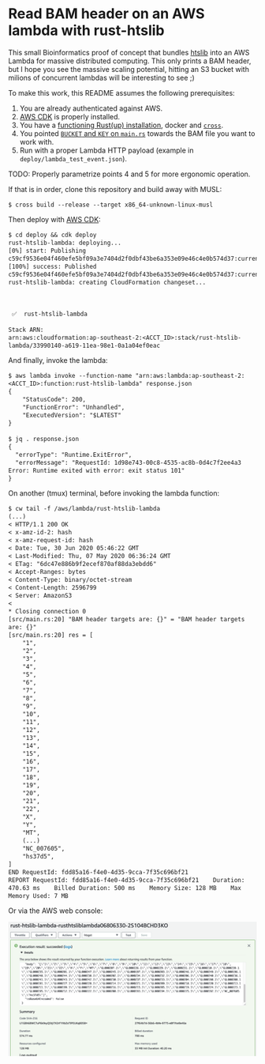# Read BAM header on an AWS lambda with rust-htslib

This small Bioinformatics proof of concept that bundles [htslib](http://github.com/samtools/htslib) into an AWS Lambda for massive distributed computing. This only prints a BAM header, but I hope you see the massive scaling potential, hitting an S3 bucket with milions of concurrent lambdas will be interesting to see ;)

To make this work, this README assumes the following prerequisites:

1. You are already authenticated against AWS.
2. [AWS CDK](https://aws.amazon.com/cdk/) is properly installed.
3. You have a [functioning Rust(up) installation](https://rustup.rs/), docker and [`cross`](https://github.com/rust-embedded/cross).
4. You pointed [`BUCKET` and `KEY` on `main.rs`](https://github.com/brainstorm/s3-rust-htslib-bam/blob/60389d7c637ce2f8c172c64f75659a519b3c4d4b/src/main.rs#L9) towards the BAM file you want to work with.
5. Run with a proper Lambda HTTP payload (example in `deploy/lambda_test_event.json`).

TODO: Properly parametrize points 4 and 5 for more ergonomic operation.

If that is in order, clone this repository and build away with MUSL:

```
$ cross build --release --target x86_64-unknown-linux-musl
```

Then deploy with [AWS CDK](https://aws.amazon.com/cdk/):

```
$ cd deploy && cdk deploy
rust-htslib-lambda: deploying...
[0%] start: Publishing c59cf9536e04f460efe5bf09a3e7404d2f0dbf43be6a353e09e46c4e0b574d37:current
[100%] success: Published c59cf9536e04f460efe5bf09a3e7404d2f0dbf43be6a353e09e46c4e0b574d37:current
rust-htslib-lambda: creating CloudFormation changeset...



 ✅  rust-htslib-lambda

Stack ARN:
arn:aws:cloudformation:ap-southeast-2:<ACCT_ID>:stack/rust-htslib-lambda/33990140-a619-11ea-98e1-0a1a04ef0eac
```

And finally, invoke the lambda:

```
$ aws lambda invoke --function-name "arn:aws:lambda:ap-southeast-2:<ACCT_ID>:function:rust-htslib-lambda" response.json
{
    "StatusCode": 200,
    "FunctionError": "Unhandled",
    "ExecutedVersion": "$LATEST"
}

$ jq . response.json 
{
  "errorType": "Runtime.ExitError",
  "errorMessage": "RequestId: 1d98e743-00c8-4535-ac8b-0d4c7f2ee4a3 Error: Runtime exited with error: exit status 101"
}
```

On another (tmux) terminal, before invoking the lambda function:

```
$ cw tail -f /aws/lambda/rust-htslib-lambda
(...)
< HTTP/1.1 200 OK
< x-amz-id-2: hash 
< x-amz-request-id: hash
< Date: Tue, 30 Jun 2020 05:46:22 GMT
< Last-Modified: Thu, 07 May 2020 06:36:24 GMT
< ETag: "6dc47e886b9f2ecef870af88da3ebdd6"
< Accept-Ranges: bytes
< Content-Type: binary/octet-stream
< Content-Length: 2596799
< Server: AmazonS3
< 
* Closing connection 0
[src/main.rs:20] "BAM header targets are: {}" = "BAM header targets are: {}"
[src/main.rs:20] res = [
    "1",
    "2",
    "3",
    "4",
    "5",
    "6",
    "7",
    "8",
    "9",
    "10",
    "11",
    "12",
    "13",
    "14",
    "15",
    "16",
    "17",
    "18",
    "19",
    "20",
    "21",
    "22",
    "X",
    "Y",
    "MT",
	(...)
    "NC_007605",
    "hs37d5",
]
END RequestId: fdd85a16-f4e0-4d35-9cca-7f35c696bf21
REPORT RequestId: fdd85a16-f4e0-4d35-9cca-7f35c696bf21    Duration: 470.63 ms    Billed Duration: 500 ms    Memory Size: 128 MB    Max Memory Used: 7 MB
```

Or via the AWS web console:

![lambda http exec](img/rust-lambda-http-success.png)
